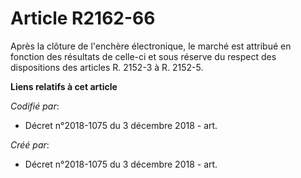 # Article R2162-66

Après la clôture de l'enchère électronique, le marché est attribué en fonction des résultats de celle-ci et sous réserve du
respect des dispositions des articles R. 2152-3 à R. 2152-5.

**Liens relatifs à cet article**

_Codifié par_:

  - Décret n°2018-1075 du 3 décembre 2018 - art.

_Créé par_:

  - Décret n°2018-1075 du 3 décembre 2018 - art.
